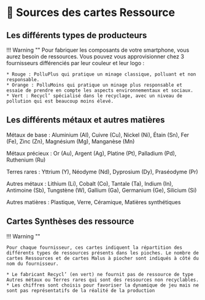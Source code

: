 # 🚧 Sources des cartes Ressource

## Les différents types de producteurs

!!! Warning ""
    Pour fabriquer les composants de votre smartphone, vous aurez besoin de ressources. Vous pouvez vous approvisionner chez 3 fournisseurs différenciés par leur couleur et leur logo :

    * Rouge : PolluPlus qui pratique un minage classique, polluant et non responsable.
    * Orange : PolluMoins qui pratique un minage plus responsable et essaie de prendre en compte les aspects environnementaux et sociaux.
    * Vert : Recycl’ spécialisé dans le recyclage, avec un niveau de pollution qui est beaucoup moins élevé.

## Les différents métaux et autres matières

Métaux de base : Aluminium (Al), Cuivre (Cu), Nickel (Ni), Étain (Sn), Fer (Fe), Zinc (Zn), Magnésium (Mg), Manganèse (Mn)

Métaux précieux : Or (Au), Argent (Ag), Platine (Pt), Palladium (Pd), Ruthenium (Ru)

Terres rares : Yttrium (Y), Néodyme (Nd), Dyprosium (Dy), Praséodyme (Pr)

Autres métaux : Lithium (Li), Cobalt (Co), Tantale (Ta), Indium (In), Antimoine (Sb), Tungstène (W), Gallium (Ga), Germanium (Ge), Silicium (Si)

Autres matières : Plastique, Verre, Céramique, Matières synthétiques

## Cartes Synthèses des ressource 

!!! Warning ""

    Pour chaque fournisseur, ces cartes indiquent la répartition des différents types de ressources présents dans les pioches. Le nombre de cartes Ressources et de cartes Malus à piocher sont indiqués à côté du nom du fournisseur.

    * Le fabricant Recycl’ (en vert) ne fournit pas de ressource de type Autres métaux ou Terres rares qui sont des ressources non recyclables.
    * Les chiffres sont choisis pour favoriser la dynamique de jeu mais ne sont pas représentatifs de la réalité de la production

